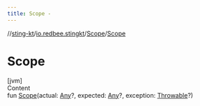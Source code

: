 ```yaml
---
title: Scope -
---
```

//[sting-kt](../../index.md)/[io.redbee.stingkt](../index.md)/[Scope](index.md)/[Scope](-scope.md)



# Scope  
[jvm]  
Content  
fun [Scope](-scope.md)(actual: [Any](https://kotlinlang.org/api/latest/jvm/stdlib/kotlin/-any/index.html)?, expected: [Any](https://kotlinlang.org/api/latest/jvm/stdlib/kotlin/-any/index.html)?, exception: [Throwable](https://kotlinlang.org/api/latest/jvm/stdlib/kotlin/-throwable/index.html)?)  



